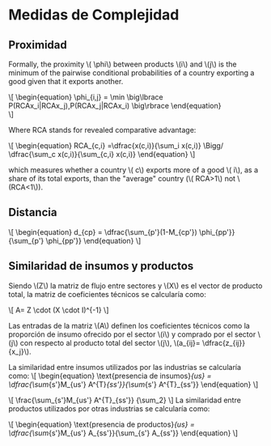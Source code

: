 # Medidas de Complejidad

## Proximidad
Formally, the proximity \\( \phi\\) between products \\(i\\) and \\(j\\) is the minimum of the pairwise conditional probabilities of a country exporting a good given that it exports another.


\\[ 
    \begin{equation}
        \phi_{i,j} = \min \big\lbrace P(RCAx_i|RCAx_j),P(RCAx_j|RCAx_i) \big\rbrace 
    \end{equation}    
\\]

Where RCA stands for revealed comparative advantage:

\\[ 
    \begin{equation}
        RCA_{c,i} =\dfrac{x(c,i)}{\sum_i x(c,i)} \Bigg/  \dfrac{\sum_c x(c,i)}{\sum_{c,i} x(c,i)}
    \end{equation}
\\]

which measures whether a country \\( c\\) exports more of a good \\( i\\), as a share of its total exports, than the "average" country (\\( RCA>1\\) not \\(RCA<1\\)).

## Distancia
\\[
\begin{equation}
    d_{cp} = \dfrac{\sum_{p'}(1-M_{cp'}) \phi_{pp'}}{\sum_{p'} \phi_{pp'}}
\end{equation}
\\]

## Similaridad de insumos y productos
Siendo \\(Z\\) la matriz de flujo entre sectores y \\(X\\) es el vector de producto total, la matriz de coeficientes técnicos se calcularía como:

\\[
A= Z \cdot (X \cdot I)^{-1}
\\]

Las entradas de la matriz \\(A\\) definen los coeficientes técnicos como la proporción de insumo ofrecido por el sector \\(i\\) y comprado por el sector \\(j\\) con respecto al producto total del sector \\(j\\), \\(a_{ij}= \dfrac{z_{ij}}{x_j}\\).

La similaridad entre insumos utilizados por las industrias se calcularía como:
\\[
\begin{equation}
    \text{presencia de insumos}_{us} = \dfrac{\sum_{s'}M_{us'} A^{T}_{ss'}}{\sum_{s'} A^{T}_{ss'}}
\end{equation}
\\]


\\[
\frac{\sum_{s'}M_{us'} A^{T}_{ss'}} {\sum_2}
\\]
La similaridad entre productos utilizados por otras industrias se calcularía como:

\\[
\begin{equation}
    \text{presencia de productos}_{us} = \dfrac{\sum_{s'}M_{us'} A_{ss'}}{\sum_{s'} A_{ss'}}
\end{equation}
\\]